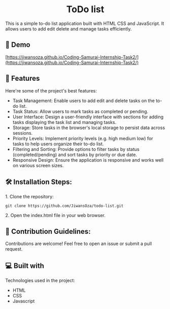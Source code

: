 <h1 align="center" id="title">ToDo list</h1>

<p id="description">This is a simple to-do list application built with HTML CSS and JavaScript. It allows users to add edit delete and manage tasks efficiently.</p>

<h2>🚀 Demo</h2>

[https://jiwansoza.github.io/Coding-Samurai-Internship-Task2/](https://jiwansoza.github.io/Coding-Samurai-Internship-Task2/)

  
  
<h2>🧐 Features</h2>

Here're some of the project's best features:

*   Task Management: Enable users to add edit and delete tasks on the to-do list.
*   Task Status: Allow users to mark tasks as completed or pending.
*   User Interface: Design a user-friendly interface with sections for adding tasks displaying the task list and managing tasks.
*   Storage: Store tasks in the browser's local storage to persist data across sessions.
*   Priority Levels: Implement priority levels (e.g. high medium low) for tasks to help users organize their to-do list.
*   Filtering and Sorting: Provide options to filter tasks by status (completed/pending) and sort tasks by priority or due date.
*   Responsive Design: Ensure the application is responsive and works well on various screen sizes.

<h2>🛠️ Installation Steps:</h2>

<p>1. Clone the repository:</p>

```
git clone https://github.com/JiwansOza/todo-list.git
```

<p>2. Open the index.html file in your web browser.</p>

<h2>🍰 Contribution Guidelines:</h2>

Contributions are welcome! Feel free to open an issue or submit a pull request.

  
  
<h2>💻 Built with</h2>

Technologies used in the project:

*   HTML
*   CSS
*   Javascript
